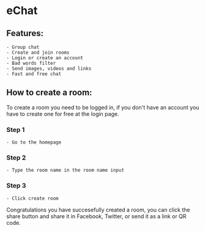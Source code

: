 # eChat

## Features:
    - Group chat
    - Create and join rooms
    - Login or create an account
    - Bad words filter
    - Send images, videos and links
    - Fast and free chat


## How to create a room:

To create a room you need to be logged in, if you don't have an account you have to create one for free at the login page.

### Step 1
    - Go to the homepage
### Step 2
    - Type the room name in the room name input
### Step 3
    - Click create room
    
Congratulations you have succesefully created a room, you can click the share button and share it in Facebook, Twitter, or send it as a link or QR code.

